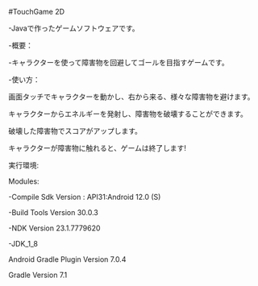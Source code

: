 #TouchGame 2D

-Javaで作ったゲームソフトウェアです。

-概要：

-キャラクターを使って障害物を回避してゴールを目指すゲームです。

-使い方：

画面タッチでキャラクターを動かし、右から来る、様々な障害物を避けます。

キャラクターからエネルギーを発射し、障害物を破壊することができます。

破壊した障害物でスコアがアップします。

キャラクターが障害物に触れると、ゲームは終了します!



実行環境:

Modules:

-Compile Sdk Version : API31:Android 12.0 (S)

-Build Tools Version 30.0.3

-NDK Version 23.1.7779620

-JDK_1_8

Android Gradle Plugin Version 7.0.4

Gradle Version 7.1
